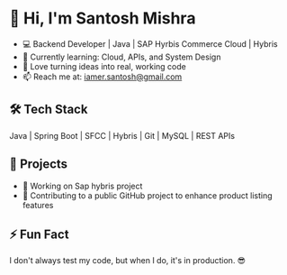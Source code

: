 # 👋 Hi, I'm Santosh Mishra

- 💻 Backend Developer | Java | SAP Hyrbis Commerce Cloud | Hybris
- 🌱 Currently learning: Cloud, APIs, and System Design
- 🚀 Love turning ideas into real, working code
- 📫 Reach me at: iamer.santosh@gmail.com

## 🛠️ Tech Stack
Java | Spring Boot | SFCC | Hybris | Git | MySQL | REST APIs

## 📌 Projects
- 🔗 Working on Sap hybris project
- 🔗 Contributing to a public GitHub project to enhance product listing features

## ⚡ Fun Fact
I don't always test my code, but when I do, it's in production. 😎
